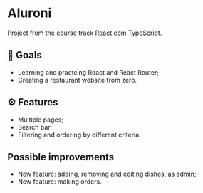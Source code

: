 # Aluroni

Project from the course track [React com TypeScript](https://www.alura.com.br/formacao-react-ts).

## 🎯 Goals

- Learning and practcing React and React Router;
- Creating a restaurant website from zero.

## ⚙️ Features 

- Multiple pages;
- Search bar;
- Filtering and ordering by different criteria.

## Possible improvements 

- New feature: adding, removing and editing dishes, as admin;
- New feature: making orders.
